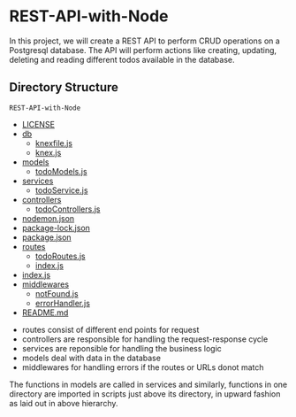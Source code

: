 # REST-API-with-Node

In this project, we will create a REST API to perform CRUD operations on a Postgresql database. The API will perform actions like creating, updating, deleting and reading different todos available in the database.

## Directory Structure
`REST-API-with-Node`
 * [LICENSE](./LICENSE)
 * [db](./db)
   * [knexfile.js](./db/knexfile.js)
   * [knex.js](./db/knex.js)
 * [models](./models)
   * [todoModels.js](./models/todoModels.js)
 * [services](./services)
   * [todoService.js](./services/todoService.js)
 * [controllers](./controllers)
   * [todoControllers.js](./controllers/todoControllers.js)
 * [nodemon.json](./nodemon.json)
 * [package-lock.json](./package-lock.json)
 * [package.json](./package.json)
 * [routes](./routes)
   * [todoRoutes.js](./routes/todoRoutes.js)
   * [index.js](./routes/index.js)
 * [index.js](./index.js)
 * [middlewares](./middlewares)
   * [notFound.js](./middlewares/notFound.js)
   * [errorHandler.js](./middlewares/errorHandler.js)
 * [README.md](./README.md)


- routes consist of different end points for request
- controllers are responsible for handling the request-response cycle
- services are reponsible for handling the business logic
- models deal with data in the database
- middlewares for handling errors if the routes or URLs donot match 

The functions in models are called in services and similarly, functions in one directory are imported in scripts just above its directory, in upward fashion as laid out in above hierarchy.